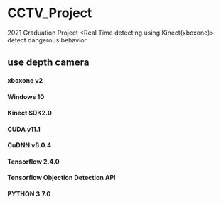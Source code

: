 # CCTV_Project

2021 Graduation Project
<Real Time detecting using Kinect(xboxone)> detect dangerous behavior


## use depth camera
#### xboxone v2
#### Windows 10
#### Kinect SDK2.0
#### CUDA v11.1
#### CuDNN v8.0.4
#### Tensorflow 2.4.0
#### Tensorflow Objection Detection API
#### PYTHON 3.7.0
